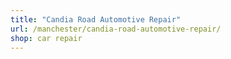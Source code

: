 ```yaml
---
title: "Candia Road Automotive Repair"
url: /manchester/candia-road-automotive-repair/
shop: car repair
---
```

